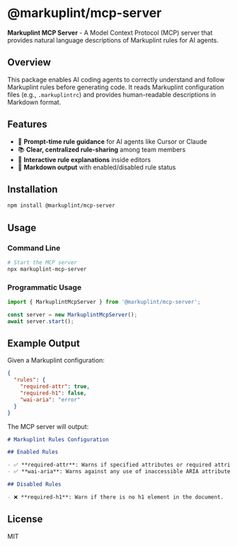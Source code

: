 # @markuplint/mcp-server

**Markuplint MCP Server** - A Model Context Protocol (MCP) server that provides natural language descriptions of Markuplint rules for AI agents.

## Overview

This package enables AI coding agents to correctly understand and follow Markuplint rules before generating code. It reads Markuplint configuration files (e.g., `.markuplintrc`) and provides human-readable descriptions in Markdown format.

## Features

- 🔮 **Prompt-time rule guidance** for AI agents like Cursor or Claude
- 📚 **Clear, centralized rule-sharing** among team members
- 🧠 **Interactive rule explanations** inside editors
- 📄 **Markdown output** with enabled/disabled rule status

## Installation

```bash
npm install @markuplint/mcp-server
```

## Usage

### Command Line

```bash
# Start the MCP server
npx markuplint-mcp-server
```

### Programmatic Usage

```typescript
import { MarkuplintMcpServer } from '@markuplint/mcp-server';

const server = new MarkuplintMcpServer();
await server.start();
```

## Example Output

Given a Markuplint configuration:

```json
{
  "rules": {
    "required-attr": true,
    "required-h1": false,
    "wai-aria": "error"
  }
}
```

The MCP server will output:

```markdown
# Markuplint Rules Configuration

## Enabled Rules

- ✅ **required-attr**: Warns if specified attributes or required attribute on specs are not appeared on an element.
- ✅ **wai-aria**: Warns against any use of inaccessible ARIA attributes.

## Disabled Rules

- ❌ **required-h1**: Warn if there is no h1 element in the document.
```

## License

MIT